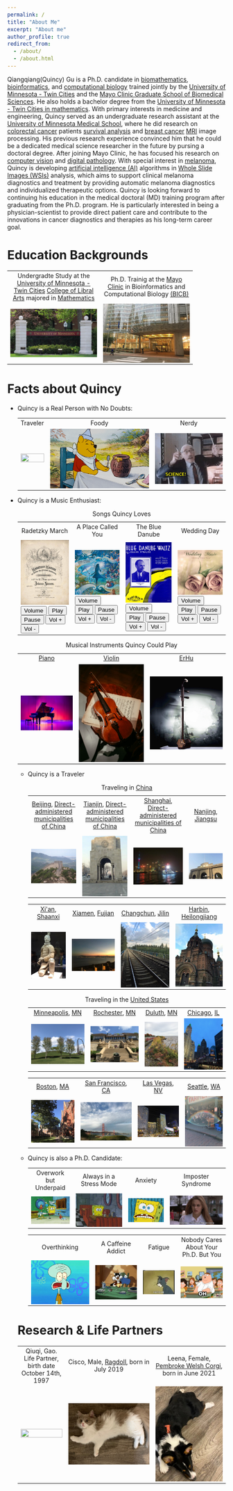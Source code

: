 ```yaml
---
permalink: /
title: "About Me"
excerpt: "About me"
author_profile: true
redirect_from: 
  - /about/
  - /about.html
---
```

 
Qiangqiang(Quincy) Gu is a Ph.D. candidate in [biomathematics](https://en.wikipedia.org/wiki/Mathematical_and_theoretical_biology), [bioinformatics](https://en.wikipedia.org/wiki/Bioinformatics), and [computational biology](https://en.wikipedia.org/wiki/Computational_biology) trained jointly by the [University of Minnesota - Twin Cities](https://twin-cities.umn.edu) and the [Mayo Clinic Graduate School of Biomedical Sciences](https://college.mayo.edu). He also holds a bachelor degree from the [University of Minnesota - Twin Cities in mathematics](https://cse.umn.edu/math). 
With primary interests in medicine and engineering, Quincy served as an undergraduate research assistant at the [University of Minnesota Medical School](https://med.umn.edu), where he did research on [colorectal cancer](https://www.cdc.gov/cancer/colorectal/basic_info/what-is-colorectal-cancer.htm) patients [survival analysis](https://en.wikipedia.org/wiki/Survival_analysis) and [breast cancer](https://www.mayoclinic.org/diseases-conditions/breast-cancer/symptoms-causes/syc-20352470) [MRI](https://www.mayoclinic.org/tests-procedures/mri/about/pac-20384768) image processing. His previous research experience convinced him that he could be a dedicated medical science researcher in the future by pursing a doctoral degree.
After joining Mayo Clinic, he has focused his research on [computer vision](https://en.wikipedia.org/wiki/Computer_vision) and [digital pathology](https://en.wikipedia.org/wiki/Digital_pathology). With special interest in [melanoma](https://www.mayoclinic.org/diseases-conditions/melanoma/symptoms-causes/syc-20374884), Quincy is developing [artificial intelligence (AI)](https://en.wikipedia.org/wiki/Artificial_intelligence) algorithms in [Whole Slide Images (WSIs)](https://digitalpathologyassociation.org/whole-slide-imaging-repository) analysis, which aims to support clinical melanoma diagnostics and treatment by providing automatic melanoma diagnostics and individualized therapeutic options.
Quincy is looking forward to continuing his education in the medical doctoral (MD) training program after graduating from the Ph.D. program. He is particularly interested in being a physician-scientist to provide direct patient care and contribute to the innovations in cancer diagnostics and therapies as his long-term career goal.

Education Backgrounds
=====

  <table>
      <tr>
        <td width="200" height="50" style="text-align:center">Undergradte Study at the <a href="https://twin-cities.umn.edu">University of Minnesota - Twin Cities</a> <a href="https://cla.umn.edu/undergraduate-students/requirements-policies/about-majors-minors/shared-majors-and-minors/ba-mathematics">College of Libral Arts</a> majored in <a href="https://cse.umn.edu/math">Mathematics</a></td>
        <td width="200" height="50" style="text-align:center">Ph.D. Trainig at the <a href="https://college.mayo.edu">Mayo Clinic</a> in Bioinformatics and Computational Biology <a href="https://r.umn.edu/academics-research/graduate/bicb">(BICB)</a></td>
      </tr> 
      <tr>
        <td><img style="vertical-align: bottom;" src="images/umn.png" width="100%" height="100%"></td>
        <td><img style="vertical-align: bottom;" src="images/mayo_clinic.png" width="100%" height="100%"></td>
      </tr>   
    </table>   

Facts about Quincy
=====
* Quincy is a Real Person with No Doubts: 

  <table>
    <tr>
      <td style="text-align:center">Traveler</td>
      <td style="text-align:center">Foody</td>
      <td style="text-align:center">Nerdy</td>
    </tr>
    <tr>
      <td><img style="display:block;" src="images/traveler.gif" width="100%" height="100%"></td>
      <td><img style="display:block;" src="images/foody.gif" width="100%" height="100%"></td>
      <td><img style="display:block;" src="images/nerd.gif" width="100%" height="100%"></td>
    </tr>
  </table>

* Quincy is a Music Enthusiast:
     
  <table>
  <caption>Songs Quincy Loves</caption>
    <tr>
      <td style="text-align:center">Radetzky March</td>
      <td style="text-align:center">A Place Called You</td>
      <td style="text-align:center">The Blue Danube</td>
      <td style="text-align:center">Wedding Day</td>
    </tr>
    <tr>
      <td><audio id="m1"> <source src="musics/radetzky_march.mp3" type="audio/mpeg"></audio>
      <div> 
      <img src="images/radetzky_march.png">
      <button onclick="m1_get_volume()">Volume</button> 
      <button onclick="m1_play_music()">Play</button> 
      <button onclick="m1_pause_music()">Pause</button> 
      <button onclick="m1_up_volumne()">Vol +</button> 
      <button onclick="m1_down_volumne()">Vol -</button> 
      </div></td>
      <td><audio id="m2"> <source src="musics/place_called_you.mp3" type="audio/mpeg"></audio>
      <div> 
      <img src="images/place_called_you.png">
      <button onclick="m2_get_volume()">Volume</button> 
      <button onclick="m2_play_music()">Play</button> 
      <button onclick="m2_pause_music()">Pause</button> 
      <button onclick="m2_up_volumne()">Vol +</button> 
      <button onclick="m2_down_volumne()">Vol -</button> 
      </div></td>
      <td><audio id="m3"> <source src="musics/blue_danube.mp3" type="audio/mpeg"></audio>
      <div> 
      <img src="images/blue_danube.png">
      <button onclick="m3_get_volume()">Volume</button> 
      <button onclick="m3_play_music()">Play</button> 
      <button onclick="m3_pause_music()">Pause</button> 
      <button onclick="m3_up_volumne()">Vol +</button> 
      <button onclick="m3_down_volumne()">Vol -</button> 
      </div></td>
      <td><audio id="m4"> <source src="musics/wedding_day.mp3" type="audio/mpeg"></audio>
      <div> 
      <img src="images/wedding_day.png">
      <button onclick="m4_get_volume()">Volume</button> 
      <button onclick="m4_play_music()">Play</button> 
      <button onclick="m4_pause_music()">Pause</button> 
      <button onclick="m4_up_volumne()">Vol +</button> 
      <button onclick="m4_down_volumne()">Vol -</button> 
      </div></td>
    </tr> 
<script>
    var m1 = document.getElementById("m1");
    function m1_get_volume() {
      alert(m1.volume)
    }
    function m1_play_music() { 
      m1.play();
    } 
    function m1_pause_music() { 
      m1.pause();
    } 
    function m1_up_volumne() { 
      m1.volume = parseFloat(m1.volume)+0.1;
    } 
    function m1_down_volumne() { 
      m1.volume = parseFloat(m1.volume)-0.1;
    } 
    var m2 = document.getElementById("m2");
    function m2_get_volume() {
      alert(m2.volume)
    }
    function m2_play_music() { 
      m2.play();
    } 
    function m2_pause_music() { 
      m2.pause();
    } 
    function m2_up_volumne() { 
      m2.volume = parseFloat(m2.volume)+0.1;
    } 
    function m2_down_volumne() { 
      m2.volume = parseFloat(m2.volume)-0.1;
    } 
    var m3 = document.getElementById("m3");
    function m3_get_volume() {
      alert(m3.volume)
    }
    function m3_play_music() { 
      m3.play();
    } 
    function m3_pause_music() { 
      m3.pause();
    } 
    function m3_up_volumne() { 
      m3.volume = parseFloat(m3.volume)+0.1;
    } 
    function m3_down_volumne() { 
      m3.volume = parseFloat(m3.volume)-0.1;
    }  
    var m4 = document.getElementById("m4");
    function m4_get_volume() {
      alert(m4.volume)
    }
    function m4_play_music() { 
      m4.play();
    } 
    function m4_pause_music() { 
      m4.pause();
    } 
    function m4_up_volumne() { 
      m4.volume = parseFloat(m4.volume)+0.1;
    } 
    function m4_down_volumne() { 
      m4.volume = parseFloat(m4.volume)-0.1;
    } 
</script> 
  </table>

  <table>
  <caption>Musical Instruments Quincy Could Play</caption>
      <tr>
        <td style="text-align:center"><a href="https://en.wikipedia.org/wiki/Piano">Piano</a></td>
        <td style="text-align:center"><a href="https://en.wikipedia.org/wiki/Violin">Violin</a></td>
        <td style="text-align:center"><a href="https://en.wikipedia.org/wiki/Erhu">ErHu</a></td>
      </tr>
      <tr>
        <td><img style="display:block;" src="images/piano.png" width="100%" height="100%"></td>
        <td><img style="display:block;" src="images/violin.png" width="100%" height="100%"></td>
        <td><img style="display:block;" src="images/erhu.png" width="100%" height="100%"></td>
      </tr>
  </table>

* Quincy is a Traveler
  <table>
  <caption>Traveling in <a href="https://en.wikipedia.org/wiki/China">China</a></caption>
      <tr>
        <td style="text-align:center"><a href="https://en.wikipedia.org/wiki/Beijing">Beijing</a>, <a href="https://en.wikipedia.org/wiki/Direct-administered_municipalities_of_China">Direct-administered municipalities of China</a></td>
        <td style="text-align:center"><a href="https://en.wikipedia.org/wiki/Tianjin">Tianjin</a>, <a href="https://en.wikipedia.org/wiki/Direct-administered_municipalities_of_China">Direct-administered municipalities of China</a></td>
        <td style="text-align:center"><a href="https://en.wikipedia.org/wiki/Shanghai">Shanghai</a>, <a href="https://en.wikipedia.org/wiki/Direct-administered_municipalities_of_China">Direct-administered municipalities of China</a></td>
        <td style="text-align:center"><a href="https://en.wikipedia.org/wiki/Nanjing">Nanjing</a>, <a href="https://en.wikipedia.org/wiki/Jiangsu">Jiangsu</a></td>
      </tr>
      <tr>
        <td><img style="display:block;" src="images/beijing.png" width="100%" height="100%"></td>
        <td><img style="display:block;" src="images/tianjin.png" width="100%" height="100%"></td>
        <td><img style="display:block;" src="images/shanghai.png" width="100%" height="100%"></td>
        <td><img style="display:block;" src="images/nanjing.png" width="100%" height="100%"></td>
      </tr>
  </table>

  <table>
    <tr>
      <td style="text-align:center"><a href="https://en.wikipedia.org/wiki/Xi%27an">Xi'an</a>, <a href="https://en.wikipedia.org/wiki/Fujian">Shaanxi</a></td>
      <td style="text-align:center"><a href="https://en.wikipedia.org/wiki/Xiamen">Xiamen</a>, <a href="https://en.wikipedia.org/wiki/Fujian">Fujian</a></td>
      <td style="text-align:center"><a href="https://en.wikipedia.org/wiki/Changchun">Changchun</a>, <a href="https://en.wikipedia.org/wiki/Jilin">Jilin</a></td>
      <td style="text-align:center"><a href="https://en.wikipedia.org/wiki/Harbin">Harbin</a>, <a href="https://en.wikipedia.org/wiki/Heilongjiang">Heilongjiang</a></td>
    </tr>
    <tr>
      <td><img style="display:block;" src="images/xian.png" width="100%" height="100%"></td>
      <td><img style="display:block;" src="images/xiamen.png" width="100%" height="100%"></td>
      <td><img style="display:block;" src="images/changchun.png" width="100%" height="100%"></td>
      <td><img style="display:block;" src="images/harbin.png" width="100%" height="100%"></td>
    </tr>
  </table>

  <table>
  <caption>Traveling in the <a href="https://en.wikipedia.org/wiki/United_States">United States</a></caption>
      <tr>
        <td style="text-align:center"><a href="https://en.wikipedia.org/wiki/Minneapolis">Minneapolis</a>, <a href="https://en.wikipedia.org/wiki/Minnesota">MN</a></td>
        <td style="text-align:center"><a href="https://en.wikipedia.org/wiki/Rochester,_Minnesota">Rochester</a>, <a href="https://en.wikipedia.org/wiki/Minnesota">MN</a></td>
        <td style="text-align:center"><a href="https://en.wikipedia.org/wiki/Duluth,_Minnesota">Duluth</a>, <a href="https://en.wikipedia.org/wiki/Minnesota">MN</a></td>
        <td style="text-align:center"><a href="https://en.wikipedia.org/wiki/Chicago">Chicago</a>, <a href="https://en.wikipedia.org/wiki/Illinois">IL</a></td>
      </tr>
      <tr>
        <td><img style="display:block;" src="images/mpls.png" width="100%" height="100%"></td>
        <td><img style="display:block;" src="images/rochester.png" width="100%" height="100%"></td>
        <td><img style="display:block;" src="images/duluth.png" width="100%" height="100%"></td>
        <td><img style="display:block;" src="images/chicago.png" width="100%" height="100%"></td>
      </tr>
  </table>

  <table>
    <tr>
      <td style="text-align:center"><a href="https://en.wikipedia.org/wiki/Boston">Boston</a>, <a href="https://en.wikipedia.org/wiki/Massachusetts">MA</a></td>
      <td style="text-align:center"><a href="https://en.wikipedia.org/wiki/San_Francisco">San Francisco</a>, <a href="https://en.wikipedia.org/wiki/California">CA</a></td>
      <td style="text-align:center"><a href="https://en.wikipedia.org/wiki/Las_Vegas">Las Vegas</a>, <a href="https://en.wikipedia.org/wiki/Nevada">NV</a></td>
      <td style="text-align:center"><a href="https://en.wikipedia.org/wiki/Seattle">Seattle</a>, <a href="https://en.wikipedia.org/wiki/Washington_(state)">WA</a></td>
    </tr>
    <tr>
      <td><img style="display:block;" src="images/boston.png" width="100%" height="100%"></td>
      <td><img style="display:block;" src="images/sanfran.png" width="100%" height="100%"></td>
      <td><img style="display:block;" src="images/vegas.png" width="100%" height="100%"></td>
      <td><img style="display:block;" src="images/seattle.png" width="100%" height="100%"></td>
    </tr> 
  </table>

* Quincy is also a Ph.D. Candidate:

  <table>
    <tr>
      <td style="text-align:center">Overwork but Underpaid</td>
      <td style="text-align:center">Always in a Stress Mode</td>
      <td style="text-align:center">Anxiety</td>
      <td style="text-align:center">Imposter Syndrome</td>
    </tr>
    <tr>
      <td><img style="display:block;" src="images/overwork_underpaid.gif" width="100%" height="100%"></td>
      <td><img style="display:block;" src="images/stress_mode.gif" width="100%" height="100%"></td>
      <td><img style="display:block;" src="images/anxiety.gif" width="100%" height="100%"></td>
      <td><img style="display:block;" src="images/imposter_syndrome.gif" width="100%" height="100%"></td>
    </tr>
  </table>

  <table>
    <tr>
      <td style="text-align:center">Overthinking</td>
      <td style="text-align:center">A Caffeine Addict</td>
      <td style="text-align:center">Fatigue</td>
      <td style="text-align:center">Nobody Cares About Your Ph.D. But You</td>
    </tr>
    <tr>
      <td><img style="display:block;" src="images/overthink.gif" width="100%" height="100%"></td>
      <td><img style="display:block;" src="images/caffeine_addict.gif" width="100%" height="100%"></td>
      <td><img style="display:block;" src="images/fatigue.gif" width="100%" height="100%"></td>
      <td><img style="display:block;" src="images/who_cares.gif" width="100%" height="100%"></td>
    </tr>
  </table>

 
Research & Life Partners
======

  <table>
      <tr>
        <td style="text-align:center">Qiuqi, Gao. Life Partner, birth date October 14th, 1997</td>
        <td style="text-align:center">Cisco, Male, <a href="ragdoll show">Ragdoll</a>, born in July 2019</td>
        <td style="text-align:center">Leena, Female, <a href="https://en.wikipedia.org/wiki/Pembroke_Welsh_Corgi">Pembroke Welsh Corgi</a>, born in June 2021</td>
      </tr>
      <tr> 
        <td><img style="display:block;" src="images/qiuqi_gao.jpg" width="100%" height="100%"></td>
        <td><img style="display:block;" src="images/cisco.png" width="100%" height="100%"></td>
        <td><img style="display:block;" src="images/leena.png" width="100%" height="100%"></td>
      </tr>
    </table>
